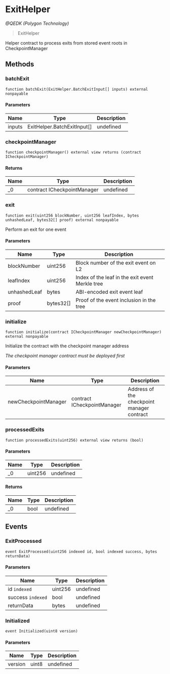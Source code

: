# ExitHelper

_@QEDK (Polygon Technology)_

> ExitHelper

Helper contract to process exits from stored event roots in CheckpointManager

## Methods

### batchExit

```solidity
function batchExit(ExitHelper.BatchExitInput[] inputs) external nonpayable
```

#### Parameters

| Name   | Type                        | Description |
| ------ | --------------------------- | ----------- |
| inputs | ExitHelper.BatchExitInput[] | undefined   |

### checkpointManager

```solidity
function checkpointManager() external view returns (contract ICheckpointManager)
```

#### Returns

| Name | Type                        | Description |
| ---- | --------------------------- | ----------- |
| \_0  | contract ICheckpointManager | undefined   |

### exit

```solidity
function exit(uint256 blockNumber, uint256 leafIndex, bytes unhashedLeaf, bytes32[] proof) external nonpayable
```

Perform an exit for one event

#### Parameters

| Name         | Type      | Description                                     |
| ------------ | --------- | ----------------------------------------------- |
| blockNumber  | uint256   | Block number of the exit event on L2            |
| leafIndex    | uint256   | Index of the leaf in the exit event Merkle tree |
| unhashedLeaf | bytes     | ABI-encoded exit event leaf                     |
| proof        | bytes32[] | Proof of the event inclusion in the tree        |

### initialize

```solidity
function initialize(contract ICheckpointManager newCheckpointManager) external nonpayable
```

Initialize the contract with the checkpoint manager address

_The checkpoint manager contract must be deployed first_

#### Parameters

| Name                 | Type                        | Description                                |
| -------------------- | --------------------------- | ------------------------------------------ |
| newCheckpointManager | contract ICheckpointManager | Address of the checkpoint manager contract |

### processedExits

```solidity
function processedExits(uint256) external view returns (bool)
```

#### Parameters

| Name | Type    | Description |
| ---- | ------- | ----------- |
| \_0  | uint256 | undefined   |

#### Returns

| Name | Type | Description |
| ---- | ---- | ----------- |
| \_0  | bool | undefined   |

## Events

### ExitProcessed

```solidity
event ExitProcessed(uint256 indexed id, bool indexed success, bytes returnData)
```

#### Parameters

| Name              | Type    | Description |
| ----------------- | ------- | ----------- |
| id `indexed`      | uint256 | undefined   |
| success `indexed` | bool    | undefined   |
| returnData        | bytes   | undefined   |

### Initialized

```solidity
event Initialized(uint8 version)
```

#### Parameters

| Name    | Type  | Description |
| ------- | ----- | ----------- |
| version | uint8 | undefined   |
